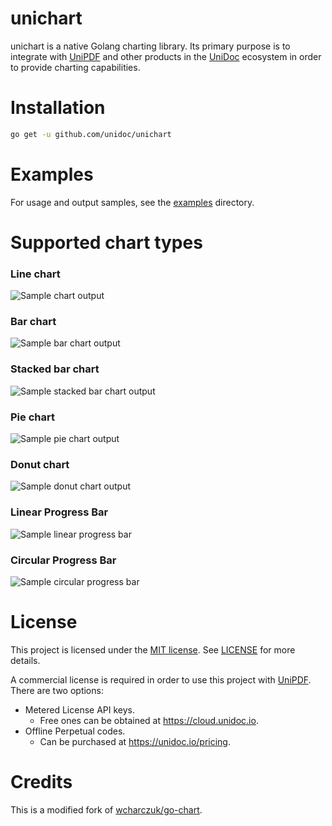 unichart
========

unichart is a native Golang charting library. Its primary purpose is to
integrate with [UniPDF](https://github.com/unidoc/unipdf) and other products
in the [UniDoc](https://unidoc.io/) ecosystem in order to provide charting
capabilities.

# Installation

```bash
go get -u github.com/unidoc/unichart
```

# Examples

For usage and output samples, see the [examples](examples) directory.

# Supported chart types

### Line chart

![Sample chart output](examples/request_timing/preview.png)

### Bar chart

![Sample bar chart output](examples/bar_chart/preview.png)

### Stacked bar chart

![Sample stacked bar chart output](examples/stacked_bar/preview.png)

### Pie chart

![Sample pie chart output](examples/pie_chart/preview.png)

### Donut chart

![Sample donut chart output](examples/donut_chart/preview.png)

### Linear Progress Bar

![Sample linear progress bar](examples/progress_bar/preview_linear.png)

### Circular Progress Bar

![Sample circular progress bar](examples/progress_bar/preview_circular.png)

# License

This project is licensed under the [MIT license](https://opensource.org/licenses/MIT).
See [LICENSE](LICENSE) for more details.

A commercial license is required in order to use this project with [UniPDF](https://github.com/unidoc/unipdf).
There are two options:

- Metered License API keys.
  - Free ones can be obtained at https://cloud.unidoc.io.
- Offline Perpetual codes.
  - Can be purchased at https://unidoc.io/pricing.

# Credits

This is a modified fork of [wcharczuk/go-chart](https://github.com/wcharczuk/go-chart).

